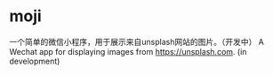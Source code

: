 # moji
一个简单的微信小程序，用于展示来自unsplash网站的图片。（开发中）
A Wechat app for displaying images from https://unsplash.com. (in development)
